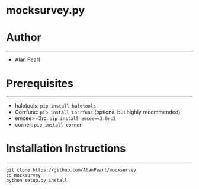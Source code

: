 # mocksurvey.py

# Author
___
- Alan Pearl

# Prerequisites
___
- halotools: `pip install halotools`
- Corrfunc: `pip install Corrfunc` (optional but highly recommended)
- emcee>=3rc: `pip install emcee==3.0rc2`
- corner: `pip install corner`

# Installation Instructions
___
```
git clone https://github.com/AlanPearl/mocksurvey
cd mocksurvey
python setup.py install
```
